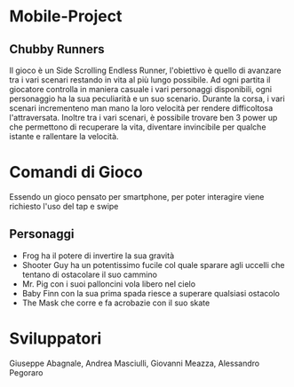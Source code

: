 # Mobile-Project

## Chubby Runners
Il gioco è un Side Scrolling Endless Runner, l'obiettivo è quello di avanzare tra i vari scenari restando in vita al più lungo possibile.
Ad ogni partita il giocatore controlla in maniera casuale i vari personaggi disponibili, ogni personaggio ha la sua peculiarità e un suo scenario.
Durante la corsa, i vari scenari incrementeno man mano la loro velocità per rendere difficoltosa l'attraversata.
Inoltre tra i vari scenari, è possibile trovare ben 3 power up che permettono di recuperare la vita, diventare invincibile per qualche istante e rallentare la velocità.

# Comandi di Gioco
Essendo un gioco pensato per smartphone, per poter interagire viene richiesto l'uso del tap e swipe

## Personaggi
  - Frog ha il potere di invertire la sua gravità
  - Shooter Guy ha un potentissimo fucile col quale sparare agli uccelli che tentano di ostacolare il suo cammino
  - Mr. Pig con i suoi palloncini vola libero nel cielo
  - Baby Finn con la sua prima spada riesce a superare qualsiasi ostacolo
  - The Mask che corre e fa acrobazie con il suo skate
  
 
# Sviluppatori
Giuseppe Abagnale, Andrea Masciulli, Giovanni Meazza, Alessandro Pegoraro

